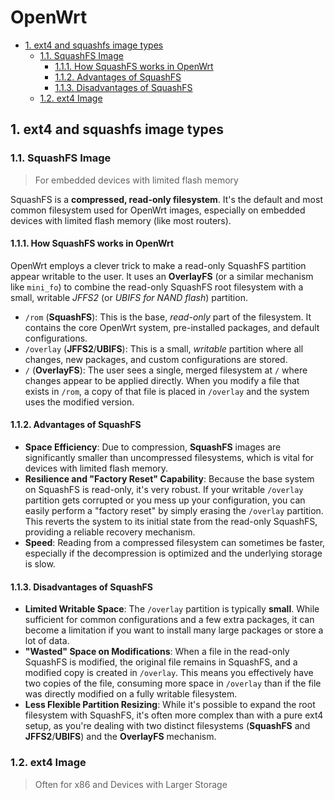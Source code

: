 # OpenWrt<!-- omit in toc -->

- [1. ext4 and squashfs image types](#1-ext4andsquashfsimage-types)
  - [1.1. SquashFS Image](#11-squashfs-image)
    - [1.1.1. How SquashFS works in OpenWrt](#111-how-squashfs-works-in-openwrt)
    - [1.1.2. Advantages of SquashFS](#112-advantages-of-squashfs)
    - [1.1.3. Disadvantages of SquashFS](#113-disadvantages-of-squashfs)
  - [1.2. ext4 Image](#12-ext4-image)

## 1. ext4 and squashfs image types

### 1.1. SquashFS Image

> For embedded devices with limited flash memory

SquashFS is a **compressed, read-only filesystem**. It's the default and most common filesystem used for OpenWrt images, especially on embedded devices with limited flash memory (like most routers).

#### 1.1.1. How SquashFS works in OpenWrt

OpenWrt employs a clever trick to make a read-only SquashFS partition appear writable to the user. It uses an **OverlayFS** (or a similar mechanism like `mini_fo`) to combine the read-only SquashFS root filesystem with a small, writable *JFFS2* (or *UBIFS for NAND flash*) partition.

- `/rom` (**SquashFS**): This is the base, *read-only* part of the filesystem. It contains the core OpenWrt system, pre-installed packages, and default configurations.
- `/overlay` (**JFFS2**/**UBIFS**): This is a small, *writable* partition where all changes, new packages, and custom configurations are stored.
- `/` (**OverlayFS**): The user sees a single, merged filesystem at `/` where changes appear to be applied directly. When you modify a file that exists in `/rom`, a copy of that file is placed in `/overlay` and the system uses the modified version.

#### 1.1.2. Advantages of SquashFS

- **Space Efficiency**: Due to compression, **SquashFS** images are significantly smaller than uncompressed filesystems, which is vital for devices with limited flash memory.
- **Resilience and "Factory Reset" Capability**: Because the base system on SquashFS is read-only, it's very robust. If your writable `/overlay` partition gets corrupted or you mess up your configuration, you can easily perform a "factory reset" by simply erasing the `/overlay` partition. This reverts the system to its initial state from the read-only SquashFS, providing a reliable recovery mechanism.
- **Speed**: Reading from a compressed filesystem can sometimes be faster, especially if the decompression is optimized and the underlying storage is slow.

#### 1.1.3. Disadvantages of SquashFS

- **Limited Writable Space**: The `/overlay` partition is typically **small**. While sufficient for common configurations and a few extra packages, it can become a limitation if you want to install many large packages or store a lot of data.
- **"Wasted" Space on Modifications**: When a file in the read-only SquashFS is modified, the original file remains in SquashFS, and a modified copy is created in `/overlay`. This means you effectively have two copies of the file, consuming more space in `/overlay` than if the file was directly modified on a fully writable filesystem.
- **Less Flexible Partition Resizing**: While it's possible to expand the root filesystem with SquashFS, it's often more complex than with a pure ext4 setup, as you're dealing with two distinct filesystems (**SquashFS** and **JFFS2**/**UBIFS**) and the **OverlayFS** mechanism.

### 1.2. ext4 Image

> Often for x86 and Devices with Larger Storage

